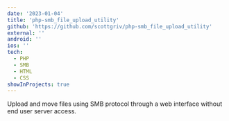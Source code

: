 ```yaml
---
date: '2023-01-04'
title: 'php-smb_file_upload_utility'
github: 'https://github.com/scottgriv/php-smb_file_upload_utility'
external: ''
android: ''
ios: ''
tech:
  - PHP
  - SMB
  - HTML
  - CSS
showInProjects: true
---
```


Upload and move files using SMB protocol through a web interface without end user server access.
